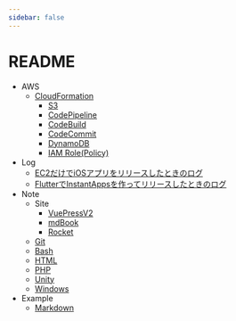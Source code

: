 ```yaml
---
sidebar: false
---
```


# README

- AWS
  - [CloudFormation](./aws/cfn/s3.md)
    - [S3](./aws/cfn/s3.md)
    - [CodePipeline](./aws/cfn/pipeline.md)
    - [CodeBuild](./aws/cfn/codebuild.md)
    - [CodeCommit](./aws/cfn/codecommit.md)
    - [DynamoDB](./aws/cfn/dynamodb.md)
    - [IAM Role(Policy)](./aws/cfn/role-policy.md)
- Log
  - [EC2だけでiOSアプリをリリースしたときのログ](./log/ec2mac.md)
  - [FlutterでInstantAppsを作ってリリースしたときのログ](./log/instatapp.md)
- Note
  - Site
    - [VuePressV2](./note/vuepress.md)
    - [mdBook](./note/mdbook.md)
    - [Rocket](./note/rocket.md)
  - [Git](./note/git.md)
  - [Bash](./note/bash.md)
  - [HTML](./note/html.md)
  - [PHP](./note/php.md)
  - [Unity](./note/unity.md)
  - [Windows](./note/windows.md)
- Example
  - [Markdown](./example/markdown.md)

